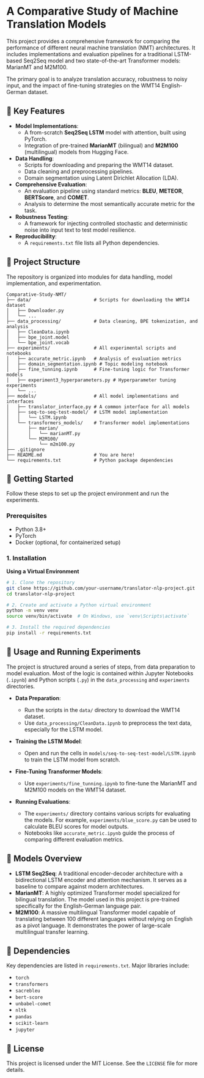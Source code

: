 # A Comparative Study of Machine Translation Models

This project provides a comprehensive framework for comparing the performance of different neural machine translation (NMT) architectures. It includes implementations and evaluation pipelines for a traditional LSTM-based Seq2Seq model and two state-of-the-art Transformer models: MarianMT and M2M100.

The primary goal is to analyze translation accuracy, robustness to noisy input, and the impact of fine-tuning strategies on the WMT14 English-German dataset.

## 🌟 Key Features

*   **Model Implementations**:
    *   A from-scratch **Seq2Seq LSTM** model with attention, built using PyTorch.
    *   Integration of pre-trained **MarianMT** (bilingual) and **M2M100** (multilingual) models from Hugging Face.
*   **Data Handling**:
    *   Scripts for downloading and preparing the WMT14 dataset.
    *   Data cleaning and preprocessing pipelines.
    *   Domain segmentation using Latent Dirichlet Allocation (LDA).
*   **Comprehensive Evaluation**:
    *   An evaluation pipeline using standard metrics: **BLEU**, **METEOR**, **BERTScore**, and **COMET**.
    *   Analysis to determine the most semantically accurate metric for the task.
*   **Robustness Testing**:
    *   A framework for injecting controlled stochastic and deterministic noise into input text to test model resilience.
*   **Reproducibility**:
    *   A `requirements.txt` file lists all Python dependencies.

## 📂 Project Structure

The repository is organized into modules for data handling, model implementation, and experimentation.
```
Comparative-Study-NMT/
├── data/                       # Scripts for downloading the WMT14 dataset
│   ├── Downloader.py
│   └── ...
├── data_processing/            # Data cleaning, BPE tokenization, and analysis
│   ├── CleanData.ipynb
│   ├── bpe_joint.model
│   └── bpe_joint.vocab
├── experiments/                # All experimental scripts and notebooks
│   ├── accurate_metric.ipynb   # Analysis of evaluation metrics
│   ├── domain_segmentation.ipynb # Topic modeling notebook
│   ├── fine_tunning.ipynb      # Fine-tuning logic for Transformer models
│   ├── experiment3_hyperparameters.py # Hyperparameter tuning experiments
│   └── ...
├── models/                     # All model implementations and interfaces
│   ├── translator_interface.py # A common interface for all models
│   ├── seq-to-seq-test-model/  # LSTM model implementation
│   │   └── LSTM.ipynb
│   └── transformers_models/    # Transformer model implementations
│       ├── marian/
│       │   └── marianMT.py
│       └── M2M100/
│           └── m2m100.py
├── .gitignore
├── README.md                   # You are here!
└── requirements.txt            # Python package dependencies
```
## 🚀 Getting Started

Follow these steps to set up the project environment and run the experiments.

### Prerequisites

*   Python 3.8+
*   PyTorch
*   Docker (optional, for containerized setup)

### 1. Installation

**Using a Virtual Environment**

```bash
# 1. Clone the repository
git clone https://github.com/your-username/translator-nlp-project.git
cd translator-nlp-project

# 2. Create and activate a Python virtual environment
python -m venv venv
source venv/bin/activate  # On Windows, use `venv\Scripts\activate`

# 3. Install the required dependencies
pip install -r requirements.txt
```
## 🚀 Usage and Running Experiments

The project is structured around a series of steps, from data preparation to model evaluation. Most of the logic is contained within Jupyter Notebooks (`.ipynb`) and Python scripts (`.py`) in the `data_processing` and `experiments` directories.

*   **Data Preparation**:
    *   Run the scripts in the `data/` directory to download the WMT14 dataset.
    *   Use `data_processing/CleanData.ipynb` to preprocess the text data, especially for the LSTM model.

*   **Training the LSTM Model**:
    *   Open and run the cells in `models/seq-to-seq-test-model/LSTM.ipynb` to train the LSTM model from scratch.

*   **Fine-Tuning Transformer Models**:
    *   Use `experiments/fine_tunning.ipynb` to fine-tune the MarianMT and M2M100 models on the WMT14 dataset.

*   **Running Evaluations**:
    *   The `experiments/` directory contains various scripts for evaluating the models. For example, `experiments/blue_score.py` can be used to calculate BLEU scores for model outputs.
    *   Notebooks like `accurate_metric.ipynb` guide the process of comparing different evaluation metrics.

## 🤖 Models Overview

*   **LSTM Seq2Seq**: A traditional encoder-decoder architecture with a bidirectional LSTM encoder and attention mechanism. It serves as a baseline to compare against modern architectures.
*   **MarianMT**: A highly optimized Transformer model specialized for bilingual translation. The model used in this project is pre-trained specifically for the English-German language pair.
*   **M2M100**: A massive multilingual Transformer model capable of translating between 100 different languages without relying on English as a pivot language. It demonstrates the power of large-scale multilingual transfer learning.

## 📜 Dependencies

Key dependencies are listed in `requirements.txt`. Major libraries include:

*   `torch`
*   `transformers`
*   `sacrebleu`
*   `bert-score`
*   `unbabel-comet`
*   `nltk`
*   `pandas`
*   `scikit-learn`
*   `jupyter`


## 📄 License

This project is licensed under the MIT License. See the `LICENSE` file for more details.
